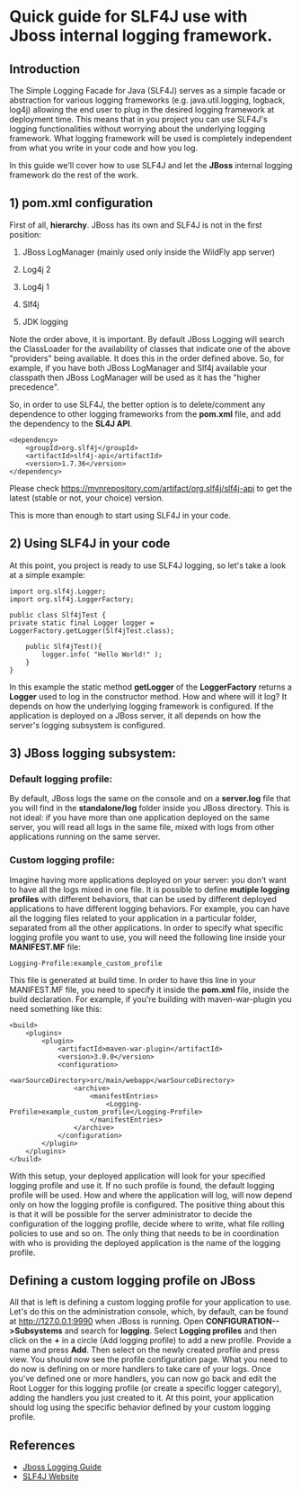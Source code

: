 #  Quick guide for SLF4J use with Jboss internal logging framework.
## Introduction
The Simple Logging Facade for Java (SLF4J) serves as a simple facade or abstraction for various logging frameworks (e.g. java.util.logging, logback, log4j) allowing the end user to plug in the desired logging framework at deployment time.
This means that in you project you can use SLF4J's logging functionalities without worrying about the underlying logging framework. What logging framework will be used is completely independent from what you write in your code and how you log.

In this guide we'll cover how to use SLF4J and let the **JBoss** internal logging framework do the rest of the work.
## 1) pom.xml configuration
First of all, **hierarchy**.  JBoss has its own and SLF4J is not in the first position:
1.  JBoss LogManager (mainly used only inside the WildFly app server)
    
2.  Log4j 2
    
3.  Log4j 1
    
4.  Slf4j
    
5.  JDK logging

Note the order above, it is important. By default JBoss Logging will search the ClassLoader for the availability of classes that indicate one of the above "providers" being available. It does this in the order defined above. So, for example, if you have both JBoss LogManager and Slf4j available your classpath then JBoss LogManager will be used as it has the "higher precedence".

So, in order to use SLF4J, the better option is to delete/comment any dependence to other logging frameworks from the **pom.xml** file, and add the dependency to the **SL4J API**.

	<dependency>
	    <groupId>org.slf4j</groupId>
		<artifactId>slf4j-api</artifactId>
		<version>1.7.36</version>
	</dependency>
Please check https://mvnrepository.com/artifact/org.slf4j/slf4j-api to get the latest (stable or not, your choice) version.

This is more than enough to start using SLF4J  in your code.
## 2) Using SLF4J in your code
At this point, you project is ready to use SLF4J logging, so let's take a look at a simple example:

	import org.slf4j.Logger;
	import org.slf4j.LoggerFactory;

	public class Slf4jTest {
    private static final Logger logger = LoggerFactory.getLogger(Slf4jTest.class);

	    public Slf4jTest(){
	        logger.info( "Hello World!" );
	    }
	}

In this example the static method **getLogger** of the **LoggerFactory** returns a **Logger** used to log in the constructor method.
How and where will it log? It depends on how the underlying logging framework is configured. If the application is deployed on a JBoss server, it all depends on how the server's logging subsystem is configured.
## 3) JBoss logging subsystem:
### Default logging profile:
By default, JBoss logs the same on the console and on a **server.log** file that you will find in the **standalone/log** folder inside you JBoss directory. This is not ideal: if you have more than one application deployed on the same server, you will read all logs in the same file, mixed with logs from other applications running on the same server.
### Custom logging profile:
Imagine having more applications deployed on your server: you don't want to have all the logs mixed in one file. It is possible to define **mutiple logging profiles** with different behaviors, that can be used by different deployed applications to have different logging behaviors. For example, you can have all the logging files related to your application in a particular folder, separated from all the other applications.
In order to specify what specific logging profile you want to use, you will need the following line inside your **MANIFEST.MF** file:

	Logging-Profile:example_custom_profile

This file is generated at build time. In order to have this line in your MANIFEST.MF file, you need to specify it inside the **pom.xml** file, inside the build declaration. For example, if you're building with maven-war-plugin you need something like this:

	<build>
		<plugins>
			<plugin>
				<artifactId>maven-war-plugin</artifactId>
				<version>3.0.0</version>
				<configuration>
					<warSourceDirectory>src/main/webapp</warSourceDirectory>
					<archive>
						<manifestEntries>
							<Logging-Profile>example_custom_profile</Logging-Profile>
						</manifestEntries>
					</archive>
				</configuration>
			</plugin>
		</plugins>
	</build>

With this setup, your deployed application will look for your specified logging profile and use it. If no such profile is found, the default logging profile will be used.
How and where the application will log, will now depend only on how the logging profile is configured. 
The positive thing about this is that it will be possible for the server administrator to decide the configuration of the logging profile, decide where to write, what file rolling policies to use and so on. The only thing that needs to be in coordination with who is providing the deployed application is the name of the logging profile.
## Defining a custom logging profile on JBoss
All that is left is defining a custom logging profile for your application to use. Let's do this on the administration console, which, by default, can be found at http://127.0.0.1:9990 when JBoss is running.
Open **CONFIGURATION-->Subsystems** and search for **logging**. Select **Logging profiles** and then click on the **+** in a circle (Add logging profile) to add a new profile. Provide a name and press **Add**. Then select on the newly created profile and press view.
You should now see the profile configuration page. What you need to do now is defining on or more handlers to take care of your logs.
Once you've defined one or more handlers, you can now go back and edit the Root Logger for this logging profile (or create a specific logger category), adding the handlers you just created to it. At this point, your application should log using the specific behavior defined by your custom logging profile.

## References
* [Jboss Logging Guide](https://docs.jboss.org/hibernate/orm/current/topical/html_single/logging/Logging.html)
* [SLF4J Website](https://www.slf4j.org/)
